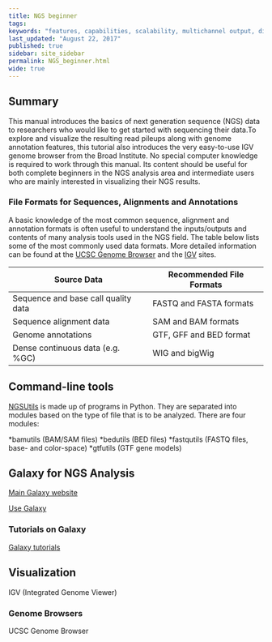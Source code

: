 ```yaml
---
title: NGS beginner
tags:
keywords: "features, capabilities, scalability, multichannel output, dita, hats, comparison, benefits"
last_updated: "August 22, 2017"
published: true
sidebar: site_sidebar
permalink: NGS_beginner.html
wide: true
---
```


## Summary
This manual introduces the basics of next generation sequence (NGS) data to researchers who would like to get started with sequencing their data.To explore and visualize the resulting read pileups along with genome annotation features, this tutorial also introduces the very easy-to-use IGV genome browser from the Broad Institute. No special computer knowledge is required to work through this manual. Its content should be useful for both complete beginners in the NGS analysis area and intermediate users who are mainly interested in visualizing their NGS results.

### File Formats for Sequences, Alignments and Annotations
A basic knowledge of the most common sequence, alignment and annotation formats is often useful to understand the inputs/outputs and contents of many analysis tools used in the NGS field. The table below lists some of the most commonly used data formats. More detailed information can be found at the [UCSC Genome Browser](http://genome.ucsc.edu/FAQ/FAQformat) and the [IGV](http://software.broadinstitute.org/software/igv/FileFormats) sites.

Source Data | Recommended File Formats
----------- | ------------------------
Sequence and base call quality data | FASTQ and FASTA formats
Sequence alignment data | SAM and BAM formats
Genome annotations	| GTF, GFF and BED format
Dense continuous data (e.g. %GC) | WIG and bigWig

## Command-line tools
[NGSUtils](http://ngsutils.org/) is made up of programs in Python. They are separated into modules based on the type of file that is to be analyzed. There are four modules:

*bamutils (BAM/SAM files)
*bedutils (BED files)
*fastqutils (FASTQ files, base- and color-space)
*gtfutils (GTF gene models)

## Galaxy for NGS Analysis
[Main Galaxy website](https://galaxyproject.org/)

[Use Galaxy](https://usegalaxy.org/)
### Tutorials on Galaxy
[Galaxy tutorials](https://galaxyproject.org/learn/)

## Visualization

IGV (Integrated Genome Viewer)

### Genome Browsers
UCSC Genome Browser



